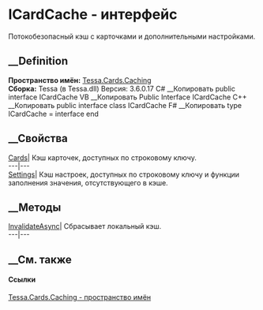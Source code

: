 # ICardCache - интерфейс
Потокобезопасный кэш с карточками и дополнительными настройками.
## __Definition
 **Пространство имён:** [Tessa.Cards.Caching](N_Tessa_Cards_Caching.htm)  
 **Сборка:** Tessa (в Tessa.dll) Версия: 3.6.0.17
C# __Копировать
     public interface ICardCache
VB __Копировать
     Public Interface ICardCache
C++ __Копировать
     public interface class ICardCache
F# __Копировать
     type ICardCache = interface end
##  __Свойства
[Cards](P_Tessa_Cards_Caching_ICardCache_Cards.htm)| Кэш карточек, доступных
по строковому ключу.  
---|---  
[Settings](P_Tessa_Cards_Caching_ICardCache_Settings.htm)| Кэш настроек,
доступных по строковому ключу и функции заполнения значения, отсутствующего в
кэше.  
##  __Методы
[InvalidateAsync](M_Tessa_Cards_Caching_ICardCache_InvalidateAsync.htm)|
Сбрасывает локальный кэш.  
---|---  
##  __См. также
#### Ссылки
[Tessa.Cards.Caching - пространство имён](N_Tessa_Cards_Caching.htm)
